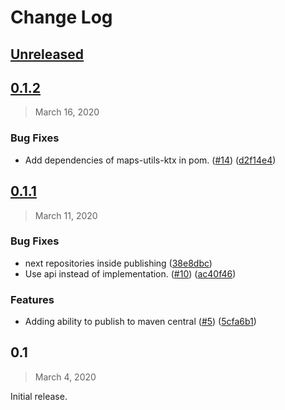 Change Log
==========

## [Unreleased](https://github.com/googlemaps/android-maps-ktx/compare/0.1.2...HEAD)

## [0.1.2](https://github.com/googlemaps/android-maps-ktx/compare/0.1.1...0.1.2)

>  March 16, 2020

### Bug Fixes

* Add dependencies of maps-utils-ktx in pom. ([#14](https://github.com/googlemaps/android-maps-ktx/issues/14)) ([d2f14e4](https://github.com/googlemaps/android-maps-ktx/commit/d2f14e44e62ddca7420f715903a3b096df2ecb0a))

## [0.1.1](https://github.com/googlemaps/android-maps-ktx/compare/0.1...0.1.1)

>  March 11, 2020

### Bug Fixes

* next repositories inside publishing ([38e8dbc](https://github.com/googlemaps/android-maps-ktx/commit/38e8dbc455e921c8d5220cd4c56ebae7e43670fc))
* Use api instead of implementation. ([#10](https://github.com/googlemaps/android-maps-ktx/issues/10)) ([ac40f46](https://github.com/googlemaps/android-maps-ktx/commit/ac40f460a22a6d36eafb7b01062900e267f82e8c))

### Features

* Adding ability to publish to maven central ([#5](https://github.com/googlemaps/android-maps-ktx/issues/5)) ([5cfa6b1](https://github.com/googlemaps/android-maps-ktx/commit/5cfa6b1e349817c30b0fb838cec5cbc1d5aec1ed))

## 0.1

> March 4, 2020

Initial release.
